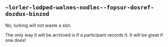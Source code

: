 ## `~lorler-lodped-walnes-nodlec--fopsur-dosref-dozdux-binzod`
No, lurking will not waste a slot.

The only way it will be archived is if a participant records it.
It will be great if one does!